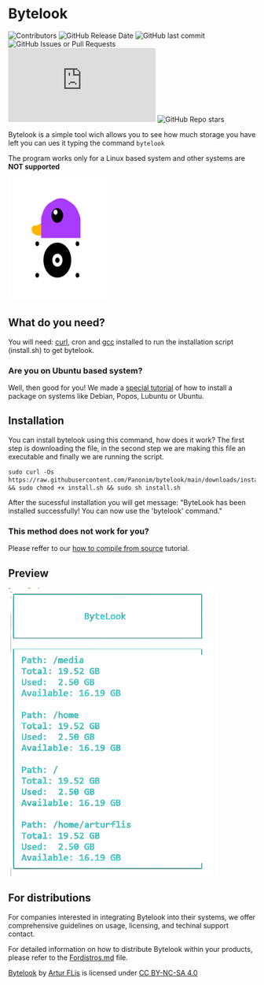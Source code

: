 
# Bytelook
![Contributors](https://img.shields.io/badge/Contributors-1-blue?style=flat) ![GitHub Release Date](https://img.shields.io/github/release-date/panonim/bytelook) ![GitHub last commit](https://img.shields.io/github/last-commit/panonim/bytelook)
 ![GitHub Issues or Pull Requests](https://img.shields.io/github/issues/panonim/bytelook?style=flat&color=red) ![GitHub file size in bytes](https://img.shields.io/github/size/panonim/bytelook/bytelook.c) ![GitHub Repo stars](https://img.shields.io/github/stars/panonim/bytelook?style=flat&color=yellow)




Bytelook is a simple tool wich allows you to see how much storage you have left you can ues it typing the command `bytelook`

The program works only for a Linux based system and other systems are **NOT supported**

<img src="https://raw.githubusercontent.com/Panonim/bytelook/main/ByteLook.svg" alt="logo" width="200px" height="250px">

## What do you need?

You will need: [curl](https://curl.se/download.html), cron and [gcc](https://gcc.gnu.org/install/) installed to run the installation script (install.sh) to get bytelook.
### Are you on Ubuntu based system?
Well, then good for you! We made a [special tutorial](https://github.com/Panonim/bytelook/blob/main/downloads/howto.md) of how to install a package on systems like Debian, Popos, Lubuntu or Ubuntu.
## Installation

You can install bytelook using this command, how does it work? The first step is downloading the file, in the second step we are making this file an executable and finally we are running the script.

```
sudo curl -Os https://raw.githubusercontent.com/Panonim/bytelook/main/downloads/install.sh && sudo chmod +x install.sh && sudo sh install.sh
```
After the sucessful installation you will get message: "ByteLook has been installed successfully! You can now use the 'bytelook' command."
### This method does not work for you?
Please reffer to our [how to compile from source](https://github.com/Panonim/bytelook/blob/main/info/howtocompile.md) tutorial. 

## Preview

![Demo image](https://github.com/Panonim/bytelook/blob/main/byte.png)

## For distributions 
For companies interested in integrating Bytelook into their systems, we offer comprehensive guidelines on usage, licensing, and techinal support contact.

For detailed information on how to distribute Bytelook within your products, please refer to the [Fordistros.md](https://github.com/Panonim/bytelook/blob/main/fordistros.md) file.

 <p xmlns:cc="http://creativecommons.org/ns#" xmlns:dct="http://purl.org/dc/terms/"><a property="dct:title" rel="cc:attributionURL" href="https://github.com/Panonim/bytelook">Bytelook</a> by <a rel="cc:attributionURL dct:creator" property="cc:attributionName" href="https://github.com/Panonim/">Artur FLis</a> is licensed under <a href="https://creativecommons.org/licenses/by-nc-sa/4.0/?ref=chooser-v1" target="_blank" rel="license noopener noreferrer" style="display:inline-block;">CC BY-NC-SA 4.0<img style="height:22px!important;margin-left:3px;vertical-align:text-bottom;" src="https://mirrors.creativecommons.org/presskit/icons/cc.svg?ref=chooser-v1" alt=""><img style="height:22px!important;margin-left:3px;vertical-align:text-bottom;" src="https://mirrors.creativecommons.org/presskit/icons/by.svg?ref=chooser-v1" alt=""><img style="height:22px!important;margin-left:3px;vertical-align:text-bottom;" src="https://mirrors.creativecommons.org/presskit/icons/nc.svg?ref=chooser-v1" alt=""><img style="height:22px!important;margin-left:3px;vertical-align:text-bottom;" src="https://mirrors.creativecommons.org/presskit/icons/sa.svg?ref=chooser-v1" alt=""></a></p> 
